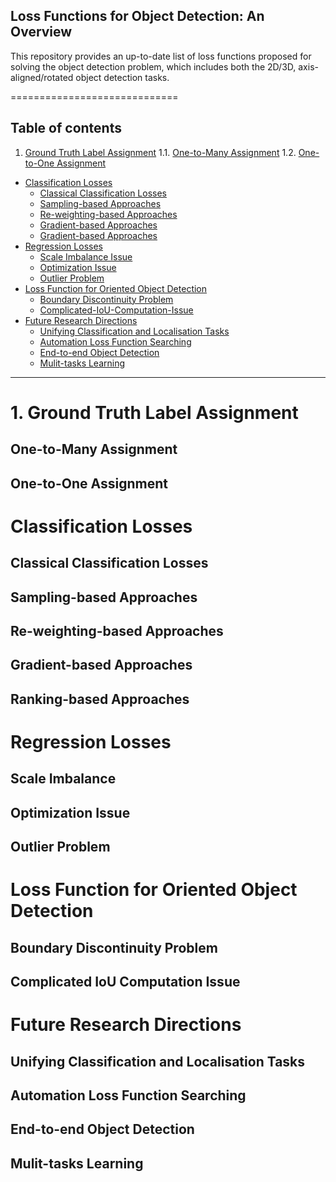## Loss Functions for Object Detection: An Overview
This repository provides an up-to-date list of loss functions proposed for solving the object detection problem, which includes both the 2D/3D, axis-aligned/rotated object detection tasks. 
 
=============================
## Table of contents
1. [Ground Truth Label Assignment](#1)
	1.1. [One-to-Many Assignment](#One-to-Many-Assignment)
	1.2. [One-to-One Assignment](#One-to-One-Assignment)
- [Classification Losses](#Classification-Losses)
	- [Classical Classification Losses](#Classical-Classification-Losses)
	- [Sampling-based Approaches](#Sampling-based-Approaches)
	- [Re-weighting-based Approaches](#Re-weighting-based-Approaches)
	- [Gradient-based Approaches](#Gradient-based-Approaches)
	- [Gradient-based Approaches](#Gradient-based-Approaches)
- [Regression Losses](#REGRESSION-LOSSES)
	- [Scale Imbalance Issue](#Scale-Imbalance)
	- [Optimization Issue](#Optimization-Issue)
	- [Outlier Problem](#Outlier-Problem)
- [Loss Function for Oriented Object Detection](#Loss-Function-for-Oriented-Object-Detection)
	- [Boundary Discontinuity Problem](#Boundary-Discontinuity-Problem)
	- [Complicated-IoU-Computation-Issue](#Complicated-IoU-Computation-Issue)
 - [ Future Research Directions](#Future-Research-Directions)
	- [Unifying Classification and Localisation Tasks](#Unifying-Classification-and-Localisation-Tasks)
	- [Automation Loss Function Searching](#Automation-Loss-Function-Searching)
	- [End-to-end Object Detection](#End-to-end-Object-Detection)
	- [Mulit-tasks Learning](#Mulit-tasks-Learning)




----------------------------------
# 1. Ground Truth Label Assignment <a name="1"></a>
## One-to-Many Assignment
## One-to-One Assignment

# Classification Losses
## Classical Classification Losses
## Sampling-based Approaches
## Re-weighting-based Approaches
## Gradient-based Approaches
## Ranking-based Approaches

# Regression Losses
## Scale Imbalance
## Optimization Issue
## Outlier Problem

# Loss Function for Oriented Object Detection
## Boundary Discontinuity Problem
## Complicated IoU Computation Issue

# Future Research  Directions
## Unifying Classification and Localisation Tasks
## Automation Loss Function Searching
## End-to-end Object Detection
## Mulit-tasks Learning
 
 
